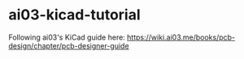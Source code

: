 # ai03-kicad-tutorial
Following ai03's KiCad guide here: https://wiki.ai03.me/books/pcb-design/chapter/pcb-designer-guide

